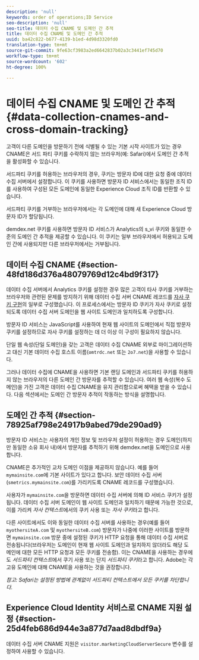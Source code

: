 ```yaml
---
description: 'null'
keywords: order of operations;ID Service
seo-description: 'null'
seo-title: 데이터 수집 CNAME 및 도메인 간 추적
title: 데이터 수집 CNAME 및 도메인 간 추적
uuid: ba42c822-b677-4139-b1ed-4d98d3320fd0
translation-type: tm+mt
source-git-commit: 9fe63cf3983a2ed6642837b02a3c3441ef745d70
workflow-type: tm+mt
source-wordcount: '602'
ht-degree: 100%

---
```



# 데이터 수집 CNAME 및 도메인 간 추적{#data-collection-cnames-and-cross-domain-tracking}

고객이 다른 도메인을 방문하기 전에 식별될 수 있는 기본 시작 사이트가 있는 경우 CNAME은 서드 파티 쿠키를 수락하지 않는 브라우저(예: Safari)에서 도메인 간 추적을 활성화할 수 있습니다.

서드파티 쿠키를 허용하는 브라우저의 경우, 쿠키는 방문자 ID에 대한 요청 중에 데이터 수집 서버에서 설정합니다. 이 쿠키를 사용하면 방문자 ID 서비스에서는 동일한 조직 ID를 사용하여 구성된 모든 도메인에 동일한 Experience Cloud 조직 ID를 반환할 수 있습니다.

서드파티 쿠키를 거부하는 브라우저에서는 각 도메인에 대해 새 Experience Cloud 방문자 ID가 할당됩니다.

demdex.net 쿠키를 사용하면 방문자 ID 서비스가 Analytics의 s_vi 쿠키와 동일한 수준의 도메인 간 추적을 제공할 수 있습니다. 이 쿠키는 일부 브라우저에서 허용되고 도메인 간에 사용되지만 다른 브라우저에서는 거부됩니다.

## 데이터 수집 CNAME {#section-48fd186d376a48079769d12c4bd9f317}

데이터 수집 서버에서 Analytics 쿠키를 설정한 경우 많은 고객이 타사 쿠키를 거부하는 브라우저와 관련된 문제를 방지하기 위해 데이터 수집 서버 CNAME 레코드를 [자사 쿠키 구현](https://docs.adobe.com/content/help/ko-KR/core-services/interface/ec-cookies/cookies-first-party.html)의 일부로 구성했습니다. 이 프로세스에서는 방문자 ID 쿠키가 자사 쿠키로 설정되도록 데이터 수집 서버 도메인을 웹 사이트 도메인과 일치하도록 구성합니다.

방문자 ID 서비스는 JavaScript를 사용하여 현재 웹 사이트의 도메인에서 직접 방문자 쿠키를 설정하므로 자사 쿠키를 설정하는 데 더 이상 이 구성이 필요하지 않습니다.

단일 웹 속성(단일 도메인)을 갖는 고객은 데이터 수집 CNAME 외부로 마이그레이션하고 대신 기본 데이터 수집 호스트 이름(`omtrdc.net` 또는 `2o7.net`)을 사용할 수 있습니다.

그러나 데이터 수집에 CNAME을 사용하면 기본 랜딩 도메인과 서드파티 쿠키를 허용하지 않는 브라우저의 다른 도메인 간 방문자를 추적할 수 있습니다. 여러 웹 속성(복수 도메인)을 가진 고객은 데이터 수집 CNAME을 유지 관리함으로써 혜택을 받을 수 있습니다. 다음 섹션에서는 도메인 간 방문자 추적이 작동하는 방식을 설명합니다.

## 도메인 간 추적 {#section-78925af798e24917b9abed79de290ad9}

방문자 ID 서비스는 사용자의 개인 정보 및 브라우저 설정이 허용하는 경우 도메인(하지만 동일한 소유 회사 내)에서 방문자를 추적하기 위해 demdex.net을 도메인으로 사용합니다.

CNAME은 추가적인 교차 도메인 이점을 제공하지 않습니다. 예를 들어 `mymainsite.com`에 기본 사이트가 있다고 합니다. 보안 데이터 수집 서버(`smetrics.mymainsite.com`)를 가리키도록 CNAME 레코드를 구성했습니다.

사용자가 `mymainsite.com`을 방문하면 데이터 수집 서버에 의해 ID 서비스 쿠키가 설정됩니다. 데이터 수집 서버 도메인이 웹 사이트 도메인과 일치하기 때문에 가능한 것으로, 이를 가리켜 *자사 컨텍스트*&#x200B;에서의 쿠키 사용 또는 *자사 쿠키*&#x200B;라고 합니다.

다른 사이트에서도 이와 동일한 데이터 수집 서버를 사용하는 경우(예를 들어 `myothersiteA.com` 및 `myothersiteB.com`) 방문자가 나중에 이러한 사이트를 방문하면 `mymainsite.com` 방문 중에 설정된 쿠키가 HTTP 요청을 통해 데이터 수집 서버로 전송됩니다(브라우저는 도메인이 현재 웹 사이트 도메인과 일치하지 않더라도 해당 도메인에 대한 모든 HTTP 요청과 모든 쿠키를 전송함). 이는 CNAME을 사용하는 경우에도 *서드파티 컨텍스트*&#x200B;에서 쿠기 사용 또는 단지 *서드파티 쿠키*&#x200B;라고 합니다. Adobe는 각 고유 도메인에 대해 CNAME을 사용하는 것을 권장합니다.

*참고: Safari는 설정된 방법에 관계없이 서드파티 컨텍스트에서 모든 쿠키를 차단합니다.*

## Experience Cloud Identity 서비스로 CNAME 지원 설정 {#section-25d4feb686d944e3a877d7aad8dbdf9a}

데이터 수집 서버 CNAME 지원은 `visitor.marketingCloudServerSecure` 변수를 설정하여 사용할 수 있습니다.
